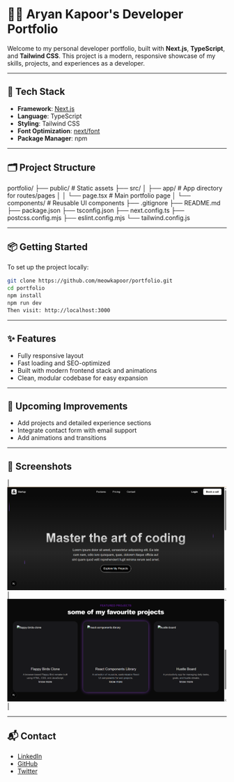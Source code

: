 # 🧑‍💻 Aryan Kapoor's Developer Portfolio

Welcome to my personal developer portfolio, built with **Next.js**, **TypeScript**, and **Tailwind CSS**. This project is a modern, responsive showcase of my skills, projects, and experiences as a developer.

---

## 🚀 Tech Stack

- **Framework**: [Next.js](https://nextjs.org/)
- **Language**: TypeScript
- **Styling**: Tailwind CSS
- **Font Optimization**: [next/font](https://nextjs.org/docs/pages/api-reference/components/font)
- **Package Manager**: npm

---

## 🗂️ Project Structure

portfolio/
├── public/ # Static assets
├── src/
│ ├── app/ # App directory for routes/pages
│ │ └── page.tsx # Main portfolio page
│ └── components/ # Reusable UI components
├── .gitignore
├── README.md
├── package.json
├── tsconfig.json
├── next.config.ts
├── postcss.config.mjs
├── eslint.config.mjs
└── tailwind.config.js

---

## 📦 Getting Started

To set up the project locally:

```bash
git clone https://github.com/meowkapoor/portfolio.git
cd portfolio
npm install
npm run dev
Then visit: http://localhost:3000
```

---

## ✨ Features

- Fully responsive layout  
- Fast loading and SEO-optimized  
- Built with modern frontend stack and animations
- Clean, modular codebase for easy expansion  

---

## 🔮 Upcoming Improvements

- Add projects and detailed experience sections  
- Integrate contact form with email support  
- Add animations and transitions  

---

## 📸 Screenshots

| ![Desktop](public/screenshots/hero-section.png) | ![Desktop](public/screenshots/projects-section.png) |

---

## 📬 Contact

- [LinkedIn](https://www.linkedin.com/in/aryan-kapoor/)
- [GitHub](https://github.com/meowkapoor)
- [Twitter](https://twitter.com/meowkapoor)

